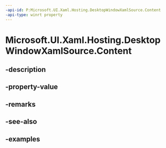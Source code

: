 ```yaml
---
-api-id: P:Microsoft.UI.Xaml.Hosting.DesktopWindowXamlSource.Content
-api-type: winrt property
---
```


# Microsoft.UI.Xaml.Hosting.DesktopWindowXamlSource.Content

<!--
public Microsoft.UI.Xaml.UIElement Content { get; set; }
-->


## -description

## -property-value

## -remarks

## -see-also

## -examples


